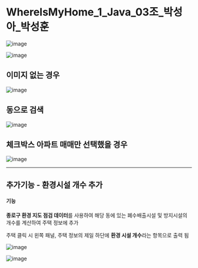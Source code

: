 # WhereIsMyHome_1_Java_03조_박성아_박성훈

![image](https://user-images.githubusercontent.com/38274684/188040611-19739257-aab5-41d9-ae7d-710ef3e28e99.png)

![image](https://user-images.githubusercontent.com/38274684/188040628-32d8944c-59e6-47cc-9bc0-94624bc8966f.png)


	
## 이미지 없는 경우
![image](https://user-images.githubusercontent.com/38274684/188040640-6907ff82-faa1-4fa8-b379-056bce050f2d.png)

## 동으로 검색
![image](https://user-images.githubusercontent.com/38274684/188040654-28e154da-501c-410b-97bf-5381a706182a.png)

## 체크박스 아파트 매매만 선택했을 경우
![image](https://user-images.githubusercontent.com/38274684/188040674-e8317e06-7b65-4679-b980-7a7ecb6fa538.png)



------------------------------------------------------------------------

## 추가기능 - 환경시설 개수 추가

#### 기능

**종로구 환경 지도 점검 데이터**를 사용하여 해당 동에 있는 폐수배출시설 및 방지시설의 개수를 계산하여 주택 정보에 추가 

주택 클릭 시 왼쪽 패널, 주택 정보의 제일 하단에 **환경 시설 개수**라는 항목으로 출력 됨

![image](https://user-images.githubusercontent.com/38274684/188040691-ad512345-2f3f-4362-a7b2-de25fd3b5752.png)

![image](https://user-images.githubusercontent.com/38274684/188040702-276c1d6e-95d2-4ca8-9a92-c4f9fc5e583c.png)


